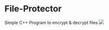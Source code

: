 # File-Protector
Simple C++ Program to encrypt &amp; decrypt files
![](https://media.discordapp.net/attachments/318055119302295552/871110321803251792/Unbenannt.png?width=1569&height=984)
